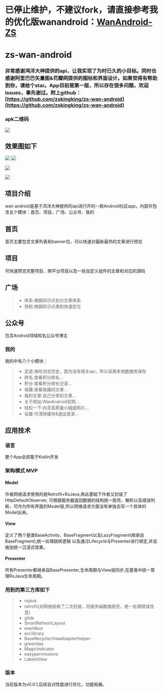 # 已停止维护，不建议fork，请直接参考我的优化版wanandroid：[WanAndroid-ZS](https://github.com/zskingking/WanAndroid-ZS)
# zs-wan-android

### 非常感谢鸿洋大神提供的api，让我实现了为时已久的小目标。同时也感谢阿里巴巴矢量图&花瓣网提供的图标和界面设计。如果觉得有帮助到你，请给个star。App目前是第一版，所以存在很多问题，欢迎issues，事先谢过。附上github：[https://github.com/zskingking/zs-wan-android](https://github.com/zskingking/zs-wan-android)

### apk二维码
![](https://upload-images.jianshu.io/upload_images/10073662-b6953eee3d1f2199.png?imageMogr2/auto-orient/strip%7CimageView2/2/w/1240)

## 效果图如下
![](http://upload-images.jianshu.io/upload_images/10073662-090c60f1edadaf32.jpg?imageMogr2/auto-orient/strip%7CimageView2/2/w/1080/q/50)
![](http://upload-images.jianshu.io/upload_images/10073662-c9e7d9bfc4669eda.jpg?imageMogr2/auto-orient/strip%7CimageView2/2/w/1080/q/50)

![](http://upload-images.jianshu.io/upload_images/10073662-dde68caf87b00d54.jpg?imageMogr2/auto-orient/strip%7CimageView2/2/w/1080/q/50)

![](http://upload-images.jianshu.io/upload_images/10073662-1031a7be06be6e16.jpg?imageMogr2/auto-orient/strip%7CimageView2/2/w/1080/q/50)
## 项目介绍
wan android是基于鸿洋大神提供的api进行开的一款Android社区app，内部共包含五个模块：首页、项目、广场、公众号、我的

## 首页
首页主要包含文章列表和banner位，可以快速对最新最热的文章进行预览

## 项目
可快速预览完整项目、跨平台项目以及一些自定义组件的文章和对应的源码


## 广场
>* 体系:根据知识点划分文章体系
>* 导航:根据知识点类别快速定位


## 公众号
包含Android领域知名公众号博主


### 我的
我的中有八个小模块：
>* 足迹:保存浏览历史，因为没有相关api，所以采用本地数据库保存
>* 排名:查看积分排名...
>* 积分:查看积分增长记录...
>* 收藏:查看收藏的文章...
>* 我的文章:自己分享的文章...
>* 关于网站:WanAndroid官网...
>* 轻松一下:内含高质量小姐姐照片...
>* 设置:可清除缓存&退出登录...


## 应用技术
### 语言
整个App全部基于Kotlin开发

### 架构模式 MVP
#### Model
作者网络请求使用的是Retrofit+RxJava,再此基础下作者又封装了HttpDefaultObserver,
可根据服务器返回数据的结构统一脱壳、解析以及错误判断，可作为所有界面的Model层,所以网络请求方面没有单独去写一个具体的Model出来。

#### View
定义了两个基类BaseActivity、BaseFragment以及LazyFragment(继承自BaseFragment),统一处理跳转逻辑
以及通过Lifecycle与Presenter进行绑定,并且施加统一沉浸式效果。

#### Presenter
所有Presenter都继承自BasePresenter,生命周期与View层同步,在基类中统一管理RxJava生命周期。

### 用到的第三方库如下

>* rxjava
>* retrofit(对网络层做了二次封装，将服务端数据脱壳，统一处理错误信息)
>* glide
>* SmartRefreshLayout
>* eventbus
>* avi:library
>* BaseRecyclerViewAdapterHelper
>* greendao
>* MagicIndicator
>* easypermissions
>* LabelsView

### 版本
当前版本为v0.0.1,后续会对性能进行优化，功能拓展。


